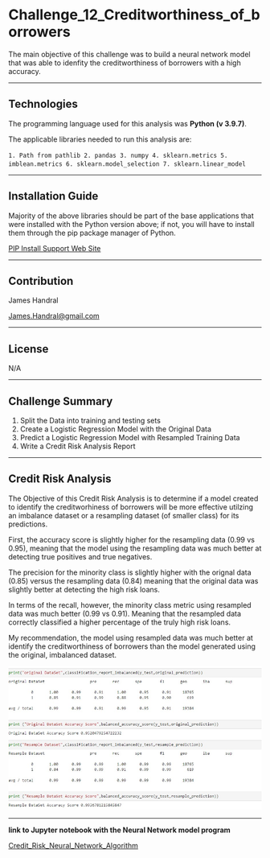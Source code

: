# Challenge_12_Creditworthiness_of_borrowers
The main objective of this challenge was to build a neural network model that was able to idenfity the creditworthiness of borrowers with a high accuracy.

---
## Technologies
The programming language used for this analysis was **Python (v 3.9.7)**.

The applicable libraries needed to run this analysis are:

` 1. Path from pathlib 2. pandas 3. numpy 4. sklearn.metrics 5. imblean.metrics 6. sklearn.model_selection 7. sklearn.linear_model   `


---
## Installation Guide
Majority of the above libraries should be part of the base applications that were installed with the Python version above; if not, you will have to install them through the pip package manager of Python.

[PIP Install Support Web Site](https://packaging.python.org/en/latest/tutorials/installing-packages/#ensure-you-can-run-python-from-the-command-line)


---
## Contribution

James Handral

James.Handral@gmail.com

---
## License

N/A

---

## Challenge Summary
1. Split the Data into training and testing sets
2. Create a Logistic Regression Model with the Original Data
3. Predict a Logistic Regression Model with Resampled Training Data
4. Write a Credit Risk Analysis Report


---
## Credit Risk Analysis 

The Objective of this Credit Risk Analysis is to determine if a model created to identify the creditworhiness of borrowers will be more effective utilzing an imbalance dataset or a resampling dataset (of smaller class) for its predictions.

First, the accuracy score is slightly higher for the resampling data (0.99 vs 0.95), meaning that the model using the resampling data was much better at detecting true positives and true negatives.

The precision for the minority class is slightly higher with the orignal data (0.85) versus the resampling data (0.84) meaning that the original data was slightly better at detecting the high risk loans.

In terms of the recall, however, the minority class metric using resampled data was much better (0.99 vs 0.91). Meaning that the resampled data correctly classified a higher percentage of the truly high risk loans.

My recommendation, the model using resampled data was much better at identify the creditworthiness of borrowers than the model generated using the original, imbalanced dataset.


![Credit_Risk_Analysis_Comparison](./images/Credit_RISK_Analysis_Comparison.jpg)



---

 **link to Jupyter notebook with the Neural Network model program**

 [Credit_Risk_Neural_Network_Algorithm](./Starter_Code%20(12)/Starter_Code/credit_risk_resampling.ipynb)



